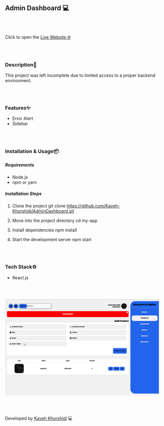 ## Admin Dashboard 💻


<br/>
<br/>


 Click to open the [Live Website 🌐](https://admin-dashboard-seven-hazel-62.vercel.app/)



<br/>
<br/>


### Description📄

This project was left incomplete due to limited access to a proper backend environment.


<br/>
<br/>





### Features✨

- Error Alert
- Sidebar 



<br/>
<br/>


### Installation & Usage📦

##### Requirements 
- Node.js 
- npm or yarn


##### Installation Steps 

1. Clone the project 
git clone https://github.com/Kaveh-Khorshidi/AdminDashboard.git

2. Move into the project directory
cd my-app

3. Install dependencies
npm install

4. Start the development server
npm start


<br/>
<br/>


### Tech Stack⚙️
- React.js



<br/>
<br/>


![Screenshot](./public/Screenshot%20۲۰۲۵-۰۸-۰۳%20at%20۲۳.۵۰.۴۹.png)




<br/>
<br/>



Developed by [Kaveh Khorshidi](https://github.com/Kaveh-Khorshidi) 💻











